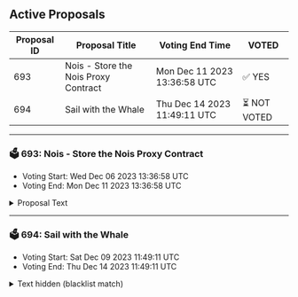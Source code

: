 ## Active Proposals

| Proposal ID | Proposal Title | Voting End Time | VOTED |
|-------------|----------------|-----------------|-------|
| 693 | Nois - Store the Nois Proxy Contract | Mon Dec 11 2023 13:36:58 UTC | ✅ YES |
| 694 | Sail with the Whale | Thu Dec 14 2023 11:49:11 UTC | ⏳ NOT VOTED |

---

### 🗳 693: Nois - Store the Nois Proxy Contract
- Voting Start: Wed Dec 06 2023 13:36:58 UTC
- Voting End: Mon Dec 11 2023 13:36:58 UTC

<details>
<summary>Proposal Text</summary>
 
This proposal aims to store the Wasm code for the nois-proxy contract. 
 This contract is needed for the randdrop contract to pull the beacon from Nois. Once instantiated it will allow eligible Osmosis stakers to participate in the randdrop. This contact will also permissionlessly allow any other contract on osmosis to have access to unbiased and publicly verifiable randomness.
 For more info check the forum post here https://forum.osmosis.zone/t/proposal-for-deployment-of-nois-randdrop-contract-on-osmosis/646.
</details>

---

### 🗳 694: Sail with the Whale
- Voting Start: Sat Dec 09 2023 11:49:11 UTC
- Voting End: Thu Dec 14 2023 11:49:11 UTC

<details>
<summary>Text hidden (blacklist match)</summary>
 
</details>
